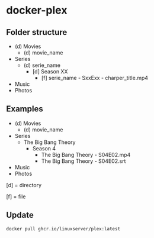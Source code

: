 # docker-plex

## Folder structure

- (d) Movies
	- (d) movie_name
- Series
	- (d) serie_name
		- [d] Season XX
			- [f] serie_name - SxxExx - charper_title.mp4
- Music
- Photos

## Examples

- (d) Movies
	- (d) movie_name
- Series
	- The Big Bang Theory
		- Season 4
			- The Big Bang Theory - S04E02.mp4
			- The Big Bang Theory - S04E02.srt
- Music
- Photos



[d] = directory

[f] = file

## Update

```bash
docker pull ghcr.io/linuxserver/plex:latest
```
